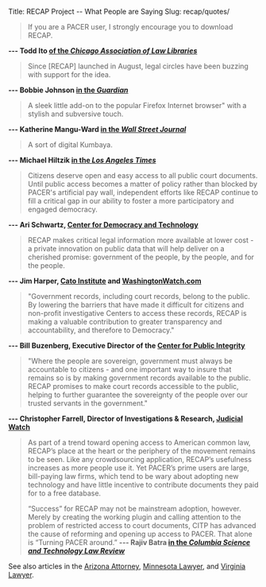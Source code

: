 Title: RECAP Project -- What People are Saying
Slug: recap/quotes/

> If you are a PACER user, I strongly encourage you to download
> RECAP.

**--- Todd Ito [of the *Chicago Association of Law Libraries*](http://www.guardian.co.uk/technology/2009/nov/11/recap-us-courtrooms)**

> Since \[RECAP\] launched in August, legal circles have been buzzing
> with support for the idea.

**--- Bobbie Johnson [in the *Guardian*](http://www.guardian.co.uk/technology/2009/nov/11/recap-us-courtrooms)**

> A sleek little add-on to the popular Firefox Internet browser" with
> a stylish and subversive touch.

**--- Katherine Mangu-Ward [in the *Wall Street Journal*](http://online.wsj.com/article/SB10001424052970203550604574361032197709414.html)**

> A sort of digital Kumbaya.

**--- Michael Hiltzik [in the *Los Angeles Times*](http://www.latimes.com/business/la-fi-hiltzik28-2009sep28,0,3104293.column)**

> Citizens deserve open and easy access to all public court documents.
> Until public access becomes a matter of policy rather than blocked by
> PACER's artificial pay wall, independent efforts like RECAP continue
> to fill a critical gap in our ability to foster a more participatory
> and engaged democracy.

**--- Ari Schwartz, [Center for Democracy and Technology](http://cdt.org/)**

> RECAP makes critical legal information more available at lower cost -
> a private innovation on public data that will help deliver on a
> cherished promise: government of the people, by the people, and for
> the people.

**--- Jim Harper, [Cato Institute](http://www.cato.org/) and [WashingtonWatch.com](http://www.washingtonwatch.com/)**

> "Government records, including court records, belong to the public. By
> lowering the barriers that have made it difficult for citizens and
> non-profit investigative Centers to access these records, RECAP is
> making a valuable contribution to greater transparency and
> accountability, and therefore to Democracy."

**--- Bill Buzenberg, Executive Director of the [Center for Public Integrity](http://www.publicintegrity.org/)**

> "Where the people are sovereign, government must always be accountable
> to citizens - and one important way to insure that remains so is by
> making government records available to the public. RECAP promises to
> make court
> records accessible to the public, helping to further guarantee the
> sovereignty of the people over our trusted servants in the
> government."

**--- Christopher Farrell, Director of Investigations & Research, [Judicial Watch](http://www.judicialwatch.org/)**

> As part of a trend toward opening access to American common law,
> RECAP’s place at the heart or the periphery of the movement remains to
> be seen. Like any crowdsourcing application, RECAP’s usefulness
> increases as more people use it. Yet PACER’s prime users are large,
> bill-paying law firms, which tend to be wary about adopting new
> technology and have little incentive to contribute documents they paid
> for to a free database.
>
> “Success” for RECAP may not be mainstream adoption, however. Merely by
> creating the working plugin and calling attention to the problem of
> restricted access to court documents, CITP has advanced the cause of
> reforming and opening up access to PACER. That alone is “Turning PACER
> around.”
**--- Rajiv Batra [in the *Columbia Science and Technology Law Review*](http://www.stlr.org/2009/12/recap-attempts-to-turn-pacer-around/)**

See also articles in the [Arizona Attorney](http://www.azattorneymag-digital.com/azattorneymag/200911/?pg=5#pg27), [Minnesota Lawyer](http://www.dolanmedia.com/view.cfm?recID=538817), and [Virginia Lawyer](http://www.vsb.org/docs/valawyermagazine/vl1209_tech.pdf).
